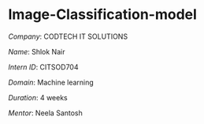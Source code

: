 # Image-Classification-model

*Company*: CODTECH IT SOLUTIONS

*Name*: Shlok Nair

*Intern ID*: CITSOD704

*Domain*: Machine learning

*Duration*: 4 weeks

*Mentor*: Neela Santosh

